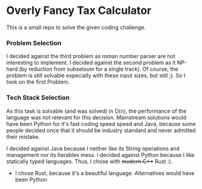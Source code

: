 # Overly Fancy Tax Calculator

This is a small repo to solve the given coding challenge. 

### Problem Selection
I decided against the third problem as roman number parser are not interesting to implement.
I decided against the second problem as it NP-hard (by reduction from subsetsum for a single track). Of course, the problem is still solvable especially with these input sizes, but still ;).
So I took on the first Problem.

### Tech Stack Selection
As this task is solvable (and was solved) in O(n), the performance of the language was not relevant for this decision. Mainstream solutions would have been Python for it's fast coding speed speed and Java, because some people decided once that it should be industry standard and never admitted their mistake. 

I decided against Java because I neither like its String operations and management nor its Iterables mess. 
I decided against Python because I like statically typed languages.
Thus, I chose with ~~modern C++~~ Rust :).



* I chose Rust, because it's a beautiful language. Alternatives would have been Python